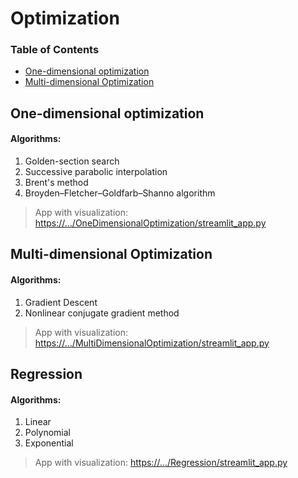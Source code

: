 # Optimization 

### Table of Contents  
- [One-dimensional optimization](#one-dimensional-optimization)
- [Multi-dimensional Optimization](#multi-dimensional-optimization)


## One-dimensional optimization
#### Algorithms:
1. Golden-section search 
2. Successive parabolic interpolation
3. Brent's method
4. Broyden–Fletcher–Goldfarb–Shanno algorithm
> App with visualization:
> [https://.../OneDimensionalOptimization/streamlit_app.py](https://share.streamlit.io/vktrbr/optimization_ml/main/OneDimensionalOptimization/streamlit_app.py)


## Multi-dimensional Optimization
#### Algorithms:
1. Gradient Descent
2. Nonlinear conjugate gradient method
> App with visualization:
> [https://.../MultiDimensionalOptimization/streamlit_app.py](https://share.streamlit.io/vktrbr/optimization_ml/main/MultiDimensionalOptimization/streamlit_app.py)

## Regression
#### Algorithms:
1. Linear
2. Polynomial
3. Exponential
> App with visualization:
> [https://.../Regression/streamlit_app.py](https://share.streamlit.io/vktrbr/optimization_ml/main/Regression/streamlit_app.py)
